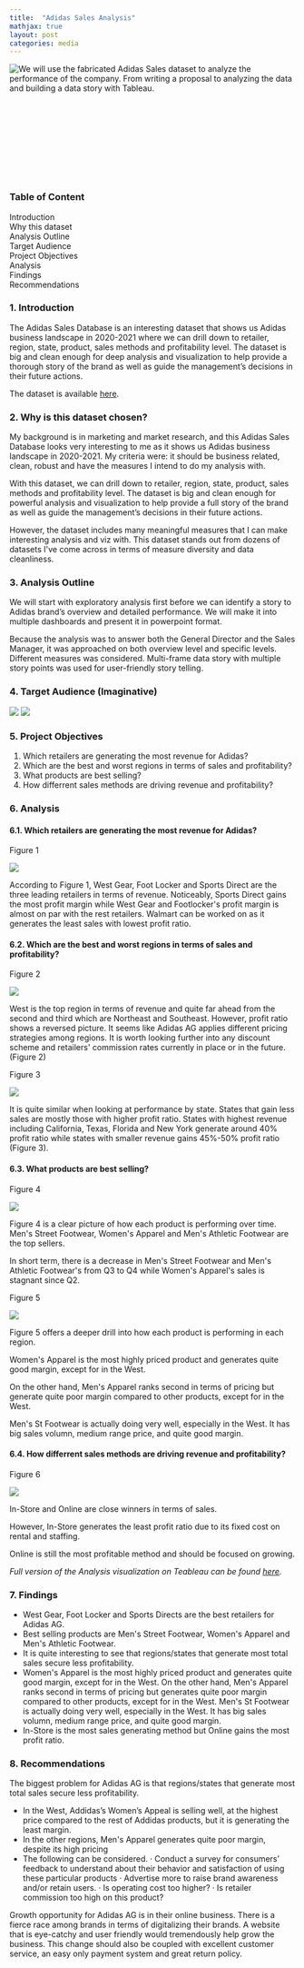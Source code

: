 ```yaml
---
title:  "Adidas Sales Analysis"
mathjax: true
layout: post
categories: media
---
```


<img style="float:left" src="/assets/images/Image9_small.png">


We will use the fabricated Adidas Sales dataset to analyze the performance of the company. From writing a proposal to analyzing the data and building a data story with Tableau.  


<br> <br> <br> <br> <br> <br> <br> <br>




### Table of Content
 
Introduction <br>
Why this dataset <br>
Analysis Outline <br>
Target Audience <br>
Project Objectives <br>
Analysis <br>
Findings <br>
Recommendations 

### 1. Introduction

The Adidas Sales Database is an interesting dataset that shows us Adidas business landscape in 2020-2021 where we can drill down to retailer, region, state, product, sales methods and profitability level. The dataset is big and clean enough for deep analysis and visualization to help provide a thorough story of the brand as well as guide the management’s decisions in their future actions.

The dataset is available [here](https://data.world/stellabigail/adidas-us-sales-datasets).

### 2. Why is this dataset chosen?

My background is in marketing and market research, and this Adidas Sales Database looks very interesting to me as it shows us Adidas business landscape in 2020-2021. My criteria were: it should be business related, clean, robust and have the measures I intend to do my analysis with.

With this dataset, we can drill down to retailer, region, state, product, sales methods and profitability level. The dataset is big and clean enough for powerful analysis and visualization to help provide a full story of the brand as well as guide the management’s decisions in their future actions.

However, the dataset includes many meaningful measures that I can make interesting analysis and viz with. This dataset stands out from dozens of datasets I've come across in terms of measure diversity and data cleanliness.

### 3.	Analysis Outline

We will start with exploratory analysis first before we can identify a story to Adidas brand’s overview and detailed performance. We will make it into multiple dashboards and present it in powerpoint format.

Because the analysis was to answer both the General Director and the Sales Manager, it was approached on both overview level and specific levels. Different measures was considered.
Multi-frame data story with multiple story points was used for user-friendly story telling.

### 4. Target Audience (Imaginative)

<img src="/assets/images/P9_1.png">

<img src="/assets/images/P9_2.png">

### 5. Project Objectives
 
 1. Which retailers are generating the most revenue for Adidas?
 2. Which are the best and worst regions in terms of sales and profitability?
 3. What products are best selling?
 4. How differrent sales methods are driving revenue and profitability?

### 6. Analysis

#### 6.1. Which retailers are generating the most revenue for Adidas?

Figure 1

<img src="/assets/images/P9_3.png">

According to Figure 1, West Gear, Foot Locker and Sports Direct are the three leading retailers in terms of revenue. Noticeably, Sports Direct gains the most profit margin while West Gear and Footlocker's profit margin is almost on par with the rest retailers. Walmart can be worked on as it generates the least sales with lowest profit ratio.

#### 6.2. Which are the best and worst regions in terms of sales and profitability?

Figure 2

<img src="/assets/images/P9_4.png">

West is the top region in terms of revenue and quite far ahead from the second and third which are Northeast and Southeast. However, profit ratio shows a reversed picture. It seems like Adidas AG applies different pricing strategies among regions. It is worth looking further into any discount scheme and retailers' commission rates currently in place or in the future. (Figure 2)

Figure 3

<img src="/assets/images/P9_5.png">

It is quite similar when looking at performance by state. States that gain less sales are mostly those with higher profit ratio. States with highest revenue including California, Texas, Florida and New York generate around 40% profit ratio while states with smaller revenue gains 45%-50% profit ratio (Figure 3).

#### 6.3. What products are best selling?

Figure 4

<img src="/assets/images/P9_6.png">

Figure 4 is a clear picture of how each product is performing over time. Men's Street Footwear, Women's Apparel and Men's Athletic Footwear are the top sellers. 

In short term, there is a decrease in Men's Street Footwear and Men's Athletic Footwear's from Q3 to Q4 while Women's Apparel's sales is stagnant since Q2.

Figure 5

<img src="/assets/images/P9_7.png">

Figure 5 offers a deeper drill into how each product is performing in each region. 

Women's Apparel is the most highly priced product and generates quite good margin, except for in the West. 

On the other hand, Men's Apparel ranks second in terms of pricing but generate quite poor margin compared to other products, except for in the West. 

Men's St Footwear is actually doing very well, especially in the West. It has big sales volumn, medium range price, and quite good margin.

#### 6.4. How differrent sales methods are driving revenue and profitability?

Figure 6

<img src="/assets/images/P9_8.png">

In-Store and Online are close winners in terms of sales. 

However, In-Store generates the least profit ratio due to its fixed cost on rental and staffing.

Online is still the most profitable method and should be focused on growing.

*Full version of the Analysis visualization on Teableau can be found [here](https://public.tableau.com/views/Dashboard-MilestoneProject/AdidasAGStory?:language=en-US&:display_count=n&:origin=viz_share_link).*

### 7. Findings

* West Gear, Foot Locker and Sports Directs are the best retailers for Adidas AG. 
* Best selling products are Men's Street Footwear, Women's Apparel and Men's Athletic Footwear. 
* It is quite interesting to see that regions/states that generate most total sales secure less profitability.
* Women's Apparel is the most highly priced product and generates quite good margin, except for in the West. On the other hand, Men's Apparel ranks second in terms of pricing but generates quite poor margin compared to other products, except for in the West. Men's St Footwear is actually doing very well, especially in the West. It has big sales volumn, medium range price, and quite good margin.
* In-Store is the most sales generating method but Online gains the most profit ratio.
  
### 8. Recommendations

The biggest problem for Adidas AG is that regions/states that generate most total sales secure less profitability. 
* In the West, Addidas’s Women’s Appeal is selling well, at the highest price compared to the rest of Addidas products, but it is generating the least margin. 
* In the other regions, Men's Apparel generates quite poor margin, despite its high pricing 
* The following can be considered. 
    · Conduct a survey for consumers’ feedback to understand about their behavior and satisfaction of using these particular products 
    · Advertise more to raise brand awareness and/or retain users. 
    · Is operating cost too higher? 
    · Is retailer commission too high on this product? 

Growth opportunity for Adidas AG is in their online business. There is a fierce race among brands in terms of digitalizing their brands. A website that is eye-catchy and user friendly would tremendously help grow the business. This change should also be coupled with excellent customer service, an easy only payment system and great return policy. 
